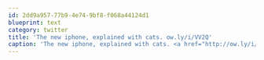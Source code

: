 ```yaml
---
id: 2dd9a957-77b9-4e74-9bf8-f068a44124d1
blueprint: text
category: twitter
title: 'The new iphone, explained with cats. ow.ly/i/VV2Q'
caption: 'The new iphone, explained with cats. <a href="http://ow.ly/i/VV2Q" title="http://ow.ly/i/VV2Q" class="link link_untco">ow.ly/i/VV2Q</a>'
---
```

